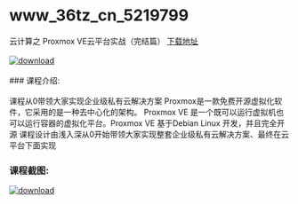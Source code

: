 # www_36tz_cn_5219799
云计算之 Proxmox VE云平台实战（完结篇）
[下载地址](http://www.36tz.cn/article/5219799 "下载地址")
<br/></br>[![download](http://36tz.cn/muke_img/2021_05_2-20-300x177.png "下载地址")](http://www.36tz.cn/article/5219799 "下载地址")
<br/></br>### 课程介绍:<br/></br>课程从0带领大家实现企业级私有云解决方案
Proxmox是一款免费开源虚拟化软件，它采用的是一种去中心化的架构。
Proxmox VE 是一个既可以运行虚拟机也可以运行容器的虚拟化平台。Proxmox VE 基于Debian Linux 开发，并且完全开源
课程设计由浅入深从0开始带领大家实现整套企业级私有云解决方案、最终在云平台下面实现

### 课程截图:
[![download](http://36tz.cn/muke_img/2021_05_2-21.png "下载地址")](http://www.36tz.cn/article/5219799 "下载地址")
